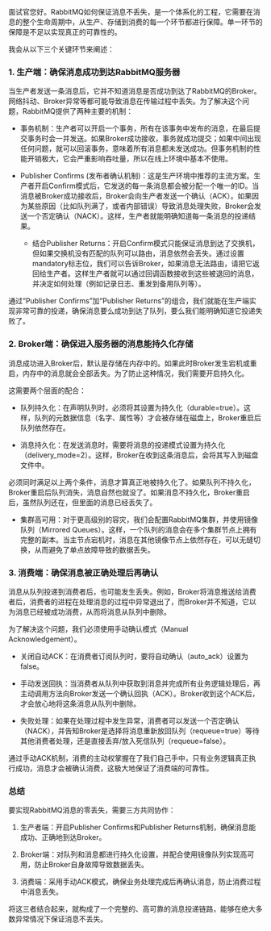 面试官您好。RabbitMQ如何保证消息不丢失，是一个体系化的工程，它需要在消息的整个生命周期中，从生产、存储到消费的每一个环节都进行保障。单一环节的保障是不足以实现真正的可靠性的。

我会从以下三个关键环节来阐述：

### 1. 生产端：确保消息成功到达RabbitMQ服务器

当生产者发送一条消息后，它并不知道消息是否成功到达了RabbitMQ的Broker。网络抖动、Broker异常等都可能导致消息在传输过程中丢失。为了解决这个问题，RabbitMQ提供了两种主要的机制：

- 事务机制：生产者可以开启一个事务，所有在该事务中发布的消息，在最后提交事务时会一并发送。如果Broker成功接收，事务就成功提交；如果中间出现任何问题，就可以回滚事务，意味着所有消息都未发送成功。但事务机制的性能开销极大，它会严重影响吞吐量，所以在线上环境中基本不使用。
    
- Publisher Confirms (发布者确认机制)：这是生产环境中推荐的主流方案。生产者开启Confirm模式后，它发送的每一条消息都会被分配一个唯一的ID。当消息被Broker成功接收后，Broker会向生产者发送一个确认（ACK）。如果因为某些原因（比如队列满了，或者内部错误）导致消息处理失败，Broker会发送一个否定确认（NACK）。这样，生产者就能明确知道每一条消息的投递结果。
    
    - 结合Publisher Returns：开启Confirm模式只能保证消息到达了交换机，但如果交换机没有匹配的队列可以路由，消息依然会丢失。通过设置mandatory标志位，我们可以告诉Broker，如果消息无法路由，请把它返回给生产者。这样生产者就可以通过回调函数接收到这些被退回的消息，并决定如何处理（例如记录日志、重发到备用队列等）。
        

通过“Publisher Confirms”加“Publisher Returns”的组合，我们就能在生产端实现非常可靠的投递，确保消息要么成功到达了队列，要么我们能明确知道它投递失败了。

### 2. Broker端：确保进入服务器的消息能持久化存储

消息成功进入Broker后，默认是存储在内存中的。如果此时Broker发生宕机或重启，内存中的消息就会全部丢失。为了防止这种情况，我们需要开启持久化。

这需要两个层面的配合：

- 队列持久化：在声明队列时，必须将其设置为持久化（durable=true）。这样，队列的元数据信息（名字、属性等）才会被存储在磁盘上，Broker重启后队列依然存在。
    
- 消息持久化：在发送消息时，需要将消息的投递模式设置为持久化（delivery_mode=2）。这样，Broker在收到这条消息后，会将其写入到磁盘文件中。
    

必须同时满足以上两个条件，消息才算真正地被持久化了。如果队列不持久化，Broker重启后队列消失，消息自然也就没了。如果消息不持久化，Broker重启后，虽然队列还在，但里面的消息已经丢失了。

- 集群高可用：对于更高级别的容灾，我们会配置RabbitMQ集群，并使用镜像队列（Mirrored Queues）。这样，一个队列的消息会在多个集群节点上拥有完整的副本。当主节点宕机时，消息在其他镜像节点上依然存在，可以无缝切换，从而避免了单点故障导致的数据丢失。
    

### 3. 消费端：确保消息被正确处理后再确认

消息从队列投递到消费者后，也可能发生丢失。例如，Broker将消息推送给消费者后，消费者的进程在处理消息的过程中异常退出了，而Broker并不知道，它以为消息已经被成功消费，从而将消息从队列中删除。

为了解决这个问题，我们必须使用手动确认模式（Manual Acknowledgement）。

- 关闭自动ACK：在消费者订阅队列时，要将自动确认（auto_ack）设置为false。
    
- 手动发送回执：当消费者从队列中获取到消息并完成所有业务逻辑处理后，再主动调用方法向Broker发送一个确认回执（ACK）。Broker收到这个ACK后，才会放心地将这条消息从队列中删除。
    
- 失败处理：如果在处理过程中发生异常，消费者可以发送一个否定确认（NACK），并告知Broker是选择将消息重新放回队列（requeue=true）等待其他消费者处理，还是直接丢弃/放入死信队列（requeue=false）。
    

通过手动ACK机制，消费的主动权掌握在了我们自己手中，只有业务逻辑真正执行成功，消息才会被确认消费，这极大地保证了消费端的可靠性。

### 总结

要实现RabbitMQ消息的零丢失，需要三方共同协作：

1. 生产者端：开启Publisher Confirms和Publisher Returns机制，确保消息能成功、正确地到达Broker。
    
2. Broker端：对队列和消息都进行持久化设置，并配合使用镜像队列实现高可用，防止Broker自身故障导致数据丢失。
    
3. 消费端：采用手动ACK模式，确保业务处理完成后再确认消息，防止消费过程中消息丢失。
    

将这三者结合起来，就构成了一个完整的、高可靠的消息投递链路，能够在绝大多数异常情况下保证消息不丢失。